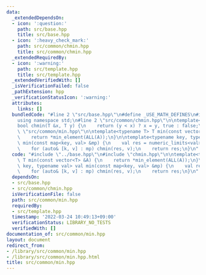```yaml
---
data:
  _extendedDependsOn:
  - icon: ':question:'
    path: src/base.hpp
    title: src/base.hpp
  - icon: ':heavy_check_mark:'
    path: src/common/chmin.hpp
    title: src/common/chmin.hpp
  _extendedRequiredBy:
  - icon: ':warning:'
    path: src/template.hpp
    title: src/template.hpp
  _extendedVerifiedWith: []
  _isVerificationFailed: false
  _pathExtension: hpp
  _verificationStatusIcon: ':warning:'
  attributes:
    links: []
  bundledCode: "#line 2 \"src/base.hpp\"\n#define _USE_MATH_DEFINES\n#include <bits/stdc++.h>\n\
    using namespace std;\n#line 2 \"src/common/chmin.hpp\"\n\ntemplate<typename T>\n\
    bool chmin(T &x, T y) {\n    return (y < x) ? x = y, true : false;\n}\n#line 3\
    \ \"src/common/min.hpp\"\n\ntemplate<typename T> T min(const vector<T> &A) {\n\
    \    return *min_element(ALL(A));\n}\n\ntemplate<typename key, typename val> val\
    \ min(const map<key, val> &mp) {\n    val res = numeric_limits<val>::max();\n\
    \    for (auto& [k, v] : mp) chmin(res, v);\n    return res;\n}\n"
  code: "#include \"../base.hpp\"\n#include \"chmin.hpp\"\n\ntemplate<typename T>\
    \ T min(const vector<T> &A) {\n    return *min_element(ALL(A));\n}\n\ntemplate<typename\
    \ key, typename val> val min(const map<key, val> &mp) {\n    val res = numeric_limits<val>::max();\n\
    \    for (auto& [k, v] : mp) chmin(res, v);\n    return res;\n}\n"
  dependsOn:
  - src/base.hpp
  - src/common/chmin.hpp
  isVerificationFile: false
  path: src/common/min.hpp
  requiredBy:
  - src/template.hpp
  timestamp: '2022-03-24 10:49:13+09:00'
  verificationStatus: LIBRARY_NO_TESTS
  verifiedWith: []
documentation_of: src/common/min.hpp
layout: document
redirect_from:
- /library/src/common/min.hpp
- /library/src/common/min.hpp.html
title: src/common/min.hpp
---
```

